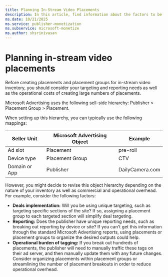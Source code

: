 ```yaml
---
title: Planning In-Stream Video Placements
description: In this article, find information about the factors to be considered while creating placements and placement groups for in-stream video inventory.
ms.date: 10/21/2025
ms.service: publisher-monetization
ms.subservice: microsoft-monetize
ms.author: shsrinivasan
---
```


# Planning in-stream video placements

Before creating placements and placement groups for in-stream video inventory, you should consider your targeting and reporting needs as well as the operational costs of creating large numbers of placements.

Microsoft Advertising uses the following sell-side hierarchy: Publisher > Placement Group > Placement.

When setting up this hierarchy, you can typically use the following mappings:

| Seller Unit | Microsoft Advertising Object | Example |
|---|---|---|
| Ad slot | Placement | pre-roll |
| Device type | Placement Group | CTV |
| Domain or App | Publisher | DailyCamera.com |

However, you might decide to revise this object hierarchy depending on the nature of your inventory as well as commercial and operational overhead. For example, consider the following factors:

- **Deals implementation:** Will you be using unique targeting, such as targeting specific sections of the site? If so, assigning a placement group to each targeted section will simplify deal targeting.
- **Reporting:** Does the publisher have unique reporting needs, such as breaking out reporting by device or site? If you can't get this information through the standard Microsoft Advertising reports, using placements or placement groups to organize the desired outputs could help.
- **Operational burden of tagging:** If you break out hundreds of placements, the publisher will need to manually traffic these tags on their ad server, and then manually update them with any future changes. Consider organizing placements within placement groups or streamlining the number of placement breakouts in order to reduce operational overhead.
